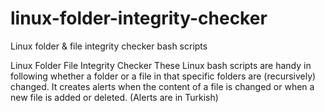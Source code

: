 # linux-folder-integrity-checker
Linux folder &amp; file integrity checker bash scripts

Linux Folder File Integrity Checker
These Linux bash scripts are handy in following whether a folder or a file in that specific folders are (recursively) changed. It creates alerts when the content of a file is changed or when a new file is added or deleted. (Alerts are in Turkish)
